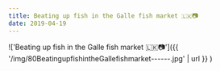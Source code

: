 ```yaml
---
title: Beating up fish in the Galle fish market 🇱🇰📷
date: 2019-04-19
---
```


!['Beating up fish in the Galle fish market 🇱🇰📷']({{ '/img/80BeatingupfishintheGallefishmarket------.jpg' | url }} )
